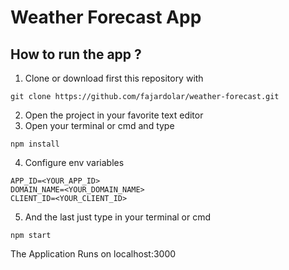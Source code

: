 # Weather Forecast App

## How to run the app ?
1. Clone or download first this repository with 
```
git clone https://github.com/fajardolar/weather-forecast.git
```
2. Open the project in your favorite text editor
3. Open your terminal or cmd and type
```
npm install
```
4. Configure env variables
```
APP_ID=<YOUR_APP_ID>
DOMAIN_NAME=<YOUR_DOMAIN_NAME>
CLIENT_ID=<YOUR_CLIENT_ID>
```
5. And the last just type in your terminal or cmd
```
npm start
```
The Application Runs on localhost:3000